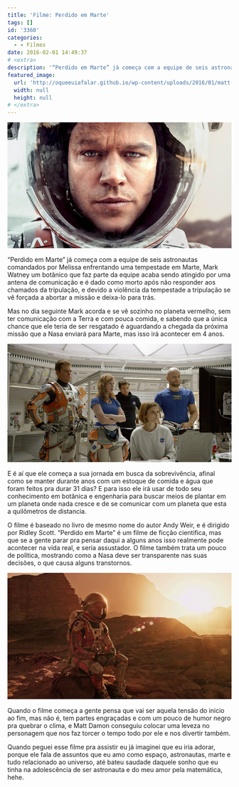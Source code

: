 ```yaml
---
title: 'Filme: Perdido em Marte'
tags: []
id: '3360'
categories:
  - - Filmes
date: 2016-02-01 14:49:37
# <extra>
description: '“Perdido em Marte” já começa com a equipe de seis astronautas comandados por Melissa enfrentando uma tempestade em Marte, Mark Watney um botânico que faz parte da equipe acaba sendo atingido por uma antena de comunicação e é dado como morto após não responder aos chamados da tripulação, e devido a violência da tempestade a tripulação se vê forçada a abortar a missão e deixa-lo para trás. Mas no dia seguinte Mark acorda e se vê sozinho no planeta vermelho, sem ter comunicação com a Terra e com pouca comida, e sabendo que a única chance que ele teria de ser resgatado é aguardando a chegada da próxima missão que a Nasa enviará para Marte, mas isso irá acontecer em 4 anos. E é aí que ele começa a sua jornada em busca da sobrevivência, afinal como se manter durante &hellip;'
featured_image: 
  url: 'http://oqueeuiafalar.github.io/wp-content/uploads/2016/01/matt-damon-perdido-em-marte.jpg'
  width: null
  height: null
# </extra>
---
```


[![filme Perdido em marte - matt damon](/wp-content/uploads/2016/01/matt-damon-perdido-em-marte.jpg)](/wp-content/uploads/2016/01/matt-damon-perdido-em-marte.jpg)

“Perdido em Marte” já começa com a equipe de seis astronautas comandados por Melissa enfrentando uma tempestade em Marte, Mark Watney um botânico que faz parte da equipe acaba sendo atingido por uma antena de comunicação e é dado como morto após não responder aos chamados da tripulação, e devido a violência da tempestade a tripulação se vê forçada a abortar a missão e deixa-lo para trás.

Mas no dia seguinte Mark acorda e se vê sozinho no planeta vermelho, sem ter comunicação com a Terra e com pouca comida, e sabendo que a única chance que ele teria de ser resgatado é aguardando a chegada da próxima missão que a Nasa enviará para Marte, mas isso irá acontecer em 4 anos.

[![Filme - perdido em marte](/wp-content/uploads/2016/01/Filme-perdido-em-marte.jpg)](/wp-content/uploads/2016/01/Filme-perdido-em-marte.jpg)

E é aí que ele começa a sua jornada em busca da sobrevivência, afinal como se manter durante anos com um estoque de comida e água que foram feitos pra durar 31 dias? E para isso ele irá usar de todo seu conhecimento em botânica e engenharia para buscar meios de plantar em um planeta onde nada cresce e de se comunicar com um planeta que esta a quilômetros de distancia.

O filme é baseado no livro de mesmo nome do autor Andy Weir, e é dirigido por Ridley Scott. “Perdido em Marte” é um filme de ficção cientifica, mas que se a gente parar pra pensar daqui a alguns anos isso realmente pode acontecer na vida real, e seria assustador. O filme também trata um pouco de política, mostrando como a Nasa deve ser transparente nas suas decisões, o que causa alguns transtornos.

[![matt damon - filme perdido em marte](/wp-content/uploads/2016/01/Film-the-martian.jpg)](/wp-content/uploads/2016/01/Film-the-martian.jpg)

Quando o filme começa a gente pensa que vai ser aquela tensão do inicio ao fim, mas não é, tem partes engraçadas e com um pouco de humor negro pra quebrar o clima, e Matt Damon conseguiu colocar uma leveza no personagem que nos faz torcer o tempo todo por ele e nos divertir também.

Quando peguei esse filme pra assistir eu já imaginei que eu iria adorar, porque ele fala de assuntos que eu amo como espaço, astronautas, marte e tudo relacionado ao universo, até bateu saudade daquele sonho que eu tinha na adolescência de ser astronauta e do meu amor pela matemática, hehe.
